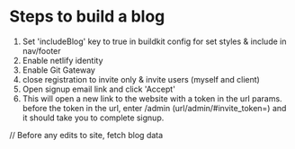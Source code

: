 # Steps to build a blog
1. Set 'includeBlog' key to true in buildkit config for set styles & include in nav/footer
2. Enable netlify identity
3. Enable Git Gateway
4. close registration to invite only & invite users (myself and client)
5. Open signup email link and click 'Accept'
6. This will open a new link to the website with a token in the url params.  before the token in the url, enter /admin (url/admin/#invite_token=) and it should take you to complete signup.

// Before any edits to site, fetch blog data